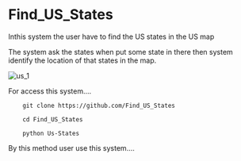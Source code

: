 # Find_US_States

Inthis system the user have to find the US states in the US map

The system ask the states when put some state in there then system identify the location of that states in the map.

![us_1](https://user-images.githubusercontent.com/74350077/213107480-67e415b3-8fc3-4a4b-97b8-18973b2f91d4.png)


For access this system....

        git clone https://github.com/Find_US_States
        
        cd Find_US_States
        
        python Us-States
        
        
        
  By this method user use this system....
